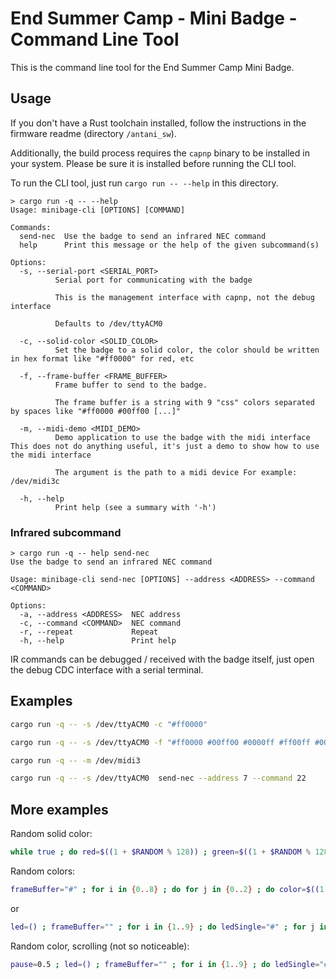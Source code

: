 # End Summer Camp - Mini Badge - Command Line Tool

This is the command line tool for the End Summer Camp Mini Badge.

## Usage

If you don't have a Rust toolchain installed, follow the instructions in the firmware readme
(directory `/antani_sw`).

Additionally, the build process requires the `capnp` binary to be installed in
your system. Please be sure it is installed before running the CLI tool.

To run the CLI tool, just run `cargo run -- --help` in this directory.

```
> cargo run -q -- --help
Usage: minibage-cli [OPTIONS] [COMMAND]

Commands:
  send-nec  Use the badge to send an infrared NEC command
  help      Print this message or the help of the given subcommand(s)

Options:
  -s, --serial-port <SERIAL_PORT>
          Serial port for communicating with the badge
          
          This is the management interface with capnp, not the debug interface
          
          Defaults to /dev/ttyACM0

  -c, --solid-color <SOLID_COLOR>
          Set the badge to a solid color, the color should be written in hex format like "#ff0000" for red, etc

  -f, --frame-buffer <FRAME_BUFFER>
          Frame buffer to send to the badge.
          
          The frame buffer is a string with 9 "css" colors separated by spaces like "#ff0000 #00ff00 [...]"

  -m, --midi-demo <MIDI_DEMO>
          Demo application to use the badge with the midi interface This does not do anything useful, it's just a demo to show how to use the midi interface
          
          The argument is the path to a midi device For example: /dev/midi3c

  -h, --help
          Print help (see a summary with '-h')

```

### Infrared subcommand

```
> cargo run -q -- help send-nec
Use the badge to send an infrared NEC command

Usage: minibage-cli send-nec [OPTIONS] --address <ADDRESS> --command <COMMAND>

Options:
  -a, --address <ADDRESS>  NEC address
  -c, --command <COMMAND>  NEC command
  -r, --repeat             Repeat
  -h, --help               Print help
```

IR commands can be debugged / received with the badge itself, just open the debug CDC interface with a serial terminal.

## Examples

```sh
cargo run -q -- -s /dev/ttyACM0 -c "#ff0000"
```

```sh
cargo run -q -- -s /dev/ttyACM0 -f "#ff0000 #00ff00 #0000ff #ff00ff #00ffff #ffff00 #ffffff #000000 #888888"
```

```sh
cargo run -q -- -m /dev/midi3
```

```sh
cargo run -q -- -s /dev/ttyACM0  send-nec --address 7 --command 22
```

## More examples

Random solid color:

```sh
while true ; do red=$((1 + $RANDOM % 128)) ; green=$((1 + $RANDOM % 128)) ; blue=$((1 + $RANDOM % 128)) ; hred=$(printf "%#04x" $red) ; hgreen=$(printf "%#04x" $green) ; hblue=$(printf "%#04x" $blue) ; hred=${hred:2:2} ; hgreen=${hgreen:2:2} ; hblue=${hblue:2:2} ; cargo run -q -- --solid-color "#$hred$hgreen$hblue" ; sleep 0 ; done
```

Random colors:
```sh
frameBuffer="#" ; for i in {0..8} ; do for j in {0..2} ; do color=$((1 + $RANDOM % 255)) ; hcolor=$(printf "%#04x" $color) ; hcolor=${hcolor:2:2} ; frameBuffer+=$hcolor ; done ; if [[ $i -lt 8 ]] ; then frameBuffer+=" #" ; fi ; done ; cargo run -q -- --frame-buffer "$frameBuffer"
```

or

```sh
led=() ; frameBuffer="" ; for i in {1..9} ; do ledSingle="#" ; for j in {0..2} ; do color=$((1 + $RANDOM % 255)) ; hcolor=$(printf "%#04x" $color) ; hcolor=${hcolor:2:2} ; ledSingle+=$hcolor ; done ; led+=($ledSingle)  ; if [[ $i -lt 8 ]] ; then frameBuffer+=" #" ; fi ; done ; cargo run -q -- --frame-buffer "${led[1]} ${led[2]} ${led[3]} ${led[4]} ${led[5]} ${led[6]} ${led[7]} ${led[8]} ${led[9]}"
```

Random color, scrolling (not so noticeable):
```sh
pause=0.5 ; led=() ; frameBuffer="" ; for i in {1..9} ; do ledSingle="#" ; for j in {0..2} ; do color=$((1 + $RANDOM % 255)) ; hcolor=$(printf "%#04x" $color) ; hcolor=${hcolor:2:2} ; ledSingle+=$hcolor ; done ; led+=($ledSingle) ; if [[ $i -lt 8 ]] ; then frameBuffer+=" #" ; fi ; done ; cargo run -q -- --frame-buffer "${led[1]} ${led[2]} ${led[3]} ${led[4]} ${led[5]} ${led[6]} ${led[7]} ${led[8]} ${led[9]}" ; while true ; do old=1 ; new=2 ; for i in {0..7} ; do led[$old]=${led[$new]} ; old=$new ; new=$((new+1)) ; done ; led[9]="" ; ledSingle="#" ; for j in {0..2} ; do color=$((1 + $RANDOM % 255)) ; hcolor=$(printf "%#04x" $color) ; hcolor=${hcolor:2:2} ; ledSingle+=$hcolor ; done ; led[9]=($ledSingle) ; sleep $pause ; cargo run -q -- --frame-buffer "${led[1]} ${led[2]} ${led[3]} ${led[4]} ${led[5]} ${led[6]} ${led[7]} ${led[8]} ${led[9]}" ; done
```
